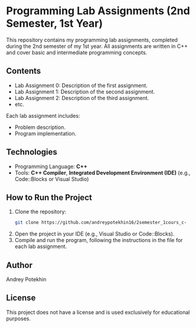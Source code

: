 # Programming Lab Assignments (2nd Semester, 1st Year)

This repository contains my programming lab assignments, completed during the 2nd semester of my 1st year. All assignments are written in C++ and cover basic and intermediate programming concepts.

## Contents

- Lab Assignment 0: Description of the first assignment.
- Lab Assignment 1: Description of the second assignment.
- Lab Assignment 2: Description of the third assignment.
- etc.

Each lab assignment includes:
- Problem description.
- Program implementation.

## Technologies

- Programming Language: **C++**
- Tools: **C++ Compiler**, **Integrated Development Environment (IDE)** (e.g., Code::Blocks or Visual Studio)

## How to Run the Project

1.  Clone the repository:
    ```bash
    git clone https://github.com/andreypotekhin16/2semester_1cours_c-
    ```
2.  Open the project in your IDE (e.g., Visual Studio or Code::Blocks).
3.  Compile and run the program, following the instructions in the file for each lab assignment.

## Author
Andrey Potekhin

## License
This project does not have a license and is used exclusively for educational purposes.
